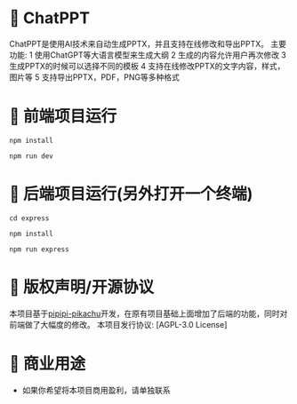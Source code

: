
# 🎨 ChatPPT
ChatPPT是使用AI技术来自动生成PPTX，并且支持在线修改和导出PPTX。
主要功能:
1 使用ChatGPT等大语言模型来生成大纲
2 生成的内容允许用户再次修改
3 生成PPTX的时候可以选择不同的模板
4 支持在线修改PPTX的文字内容，样式，图片等
5 支持导出PPTX，PDF，PNG等多种格式

# 🚀 前端项目运行
```
npm install

npm run dev
```

# 🚀 后端项目运行(另外打开一个终端)
```
cd express

npm install

npm run express
```

# 📄 版权声明/开源协议
本项目基于[pipipi-pikachu](https://github.com/pipipi-pikachu)开发，在原有项目基础上面增加了后端的功能，同时对前端做了大幅度的修改。
本项目发行协议: [AGPL-3.0 License]

# 🧮 商业用途
- 如果你希望将本项目商用盈利，请单独联系
